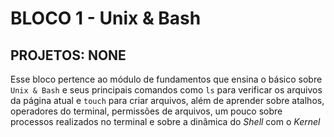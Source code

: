 # BLOCO 1 - Unix & Bash

## PROJETOS: NONE

Esse bloco pertence ao módulo de fundamentos que ensina o básico sobre `Unix & Bash` e seus principais comandos como `ls` para verificar os arquivos da página atual e `touch` para criar arquivos, além de aprender sobre atalhos, operadores do terminal, permissões de arquivos, um pouco sobre processos realizados no terminal e sobre a dinâmica do _Shell_ com o _Kernel_